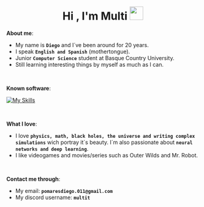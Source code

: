 <h1 align="center"><b>Hi , I'm Multi </b><img src="https://media.giphy.com/media/hvRJCLFzcasrR4ia7z/giphy.gif" width="35"></h1>

**About me**:
<br>

- My name is  **`Diego`** and I´ve been around for 20 years.
- I speak **`English and Spanish`** (mothertongue).
- Junior **`Computer Science`** student at Basque Country University.
- Still learning interesting things by myself as much as I can.

<br>


**Known software**:
    
[![My Skills](https://skillicons.dev/icons?i=arduino,blender,cs,eclipse,godot,haskell,java,kali,py,unity,vscode&perline=6)](https://skillicons.dev)

<br>   


**What I love**:
<br>

- I love **`physics, math, black holes, the universe and writing complex simulations`** wich portray it´s beauty. I´m also passionate about **`neural networks and deep learning`**.
- I like videogames and movies/series such as Outer Wilds and Mr. Robot.

<br>

**Contact me through**:
<br>

- My email: **`pomaresdiego.011@gmail.com`**
- My discord username: **`multit`**
<br><br>
